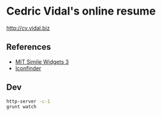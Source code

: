 # Cedric Vidal's online resume

http://cv.vidal.biz

## References

- [MIT Simile Widgets 3](https://github.com/simile-widgets/exhibit)
- [Iconfinder](https://www.iconfinder.com/)

## Dev

```bash
http-server -c-1
grunt watch
```
